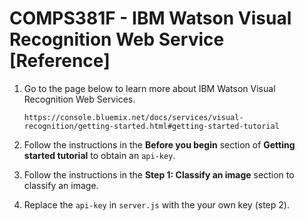 # COMPS381F - IBM Watson Visual Recognition Web Service [Reference]

1. Go to the page below to learn more about IBM Watson Visual Recognition Web Services.
   ```
   https://console.bluemix.net/docs/services/visual-recognition/getting-started.html#getting-started-tutorial
   ```

2. Follow the instructions in the **Before you begin** section of **Getting started tutorial** to obtain an `api-key`.

3. Follow the instructions in the **Step 1: Classify an image** section to classify an image.

4. Replace the `api-key` in `server.js` with the your own key (step 2).
